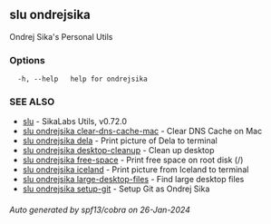 ## slu ondrejsika

Ondrej Sika's Personal Utils

### Options

```
  -h, --help   help for ondrejsika
```

### SEE ALSO

* [slu](slu.md)	 - SikaLabs Utils, v0.72.0
* [slu ondrejsika clear-dns-cache-mac](slu_ondrejsika_clear-dns-cache-mac.md)	 - Clear DNS Cache on Mac
* [slu ondrejsika dela](slu_ondrejsika_dela.md)	 - Print picture of Dela to terminal
* [slu ondrejsika desktop-cleanup](slu_ondrejsika_desktop-cleanup.md)	 - Clean up desktop
* [slu ondrejsika free-space](slu_ondrejsika_free-space.md)	 - Print free space on root disk (/)
* [slu ondrejsika iceland](slu_ondrejsika_iceland.md)	 - Print picture from Iceland to terminal
* [slu ondrejsika large-desktop-files](slu_ondrejsika_large-desktop-files.md)	 - Find large desktop files
* [slu ondrejsika setup-git](slu_ondrejsika_setup-git.md)	 - Setup Git as Ondrej Sika

###### Auto generated by spf13/cobra on 26-Jan-2024
